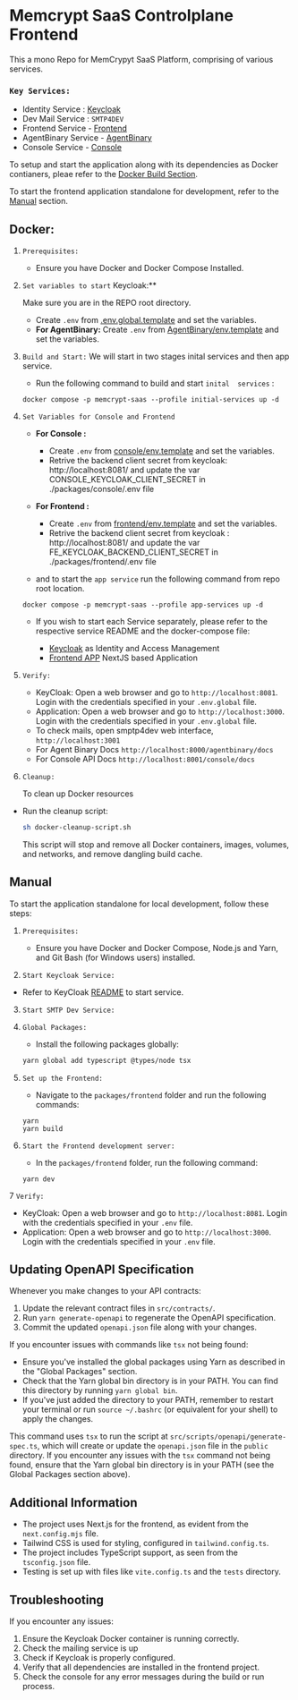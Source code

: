 # Memcrypt SaaS Controlplane Frontend

This a mono Repo for MemCrypyt SaaS Platform, comprising of various services.

### `Key Services:`

- Identity Service : [Keycloak](./keycloak/README.md)
- Dev Mail Service : `SMTP4DEV`
- Frontend Service - [Frontend](./packages/frontend/README.md)
- AgentBinary Service - [AgentBinary](./Agentbinary/README.md)
- Console Service - [Console](./packages/console/README.md)

To setup and start the application along with its dependencies as Docker contianers, pleae refer to the [Docker Build Section](#docker).

To start the frontend application standalone for development, refer to the [Manual](#manual) section.

## Docker:

1. `Prerequisites:`

   - Ensure you have Docker and Docker Compose Installed.

2. `Set variables to start` Keycloak:\*\*
   
   Make sure you are in the REPO root directory.
      - Create `.env` from [.env.global.template](./.env.global.template) and set the variables.
      - **For AgentBinary:** Create `.env` from [AgentBinary/env.template](./agentbinary/.env.template) and set the variables.
   
   
   
3. `Build and Start:` We will start in two stages inital services and then app service.

   - Run the following command to build and start `inital  services` :

   ```
   docker compose -p memcrypt-saas --profile initial-services up -d

4. `Set Variables for Console and Frontend`
   
   - **For Console :** 
     - Create `.env` from [console/env.template](./packages/console/.env.template) and set the variables.
     - Retrive the backend client secret from keycloak: http://localhost:8081/ and update the var CONSOLE_KEYCLOAK_CLIENT_SECRET in ./packages/console/.env file
   - **For Frontend :** 

     - Create `.env` from [frontend/env.template](./packages/frontend/.env.template) and set the variables.
     - Retrive the backend client secret from keycloak : http://localhost:8081/ and update the var FE_KEYCLOAK_BACKEND_CLIENT_SECRET in ./packages/frontend/.env file


   - and to start the `app service` run the following command from repo root location.

   ```
   docker compose -p memcrypt-saas --profile app-services up -d

   ```

   - If you wish to start each Service separately, please refer to the respective service README and the docker-compose file:

     - [Keycloak](./keycloak/README.md) as Identity and Access Management
     - [Frontend APP](.packages/frontend/REDME.md) NextJS based Application

5. `Verify:`

   - KeyCloak: Open a web browser and go to `http://localhost:8081`. Login with the credentials specified in your `.env.global` file.
   - Application: Open a web browser and go to `http://localhost:3000`. Login with the credentials specified in your `.env.global` file.
   - To check mails, open smptp4dev web interface, `http://localhost:3001`
   - For Agent Binary Docs `http://localhost:8000/agentbinary/docs`
   - For Console API Docs `http://localhost:8001/console/docs`

6. `Cleanup:`

   To clean up Docker resources

- Run the cleanup script:

  ```bash
  sh docker-cleanup-script.sh
  ```

  This script will stop and remove all Docker containers, images, volumes, and networks, and remove dangling build cache.

## Manual

To start the application standalone for local development, follow these steps:

1. `Prerequisites:`

   - Ensure you have Docker and Docker Compose, Node.js and Yarn, and Git Bash (for Windows users) installed.

2. `Start Keycloak Service:`

- Refer to KeyCloak [README](./keycloak/README.md) to start service.

3. `Start SMTP Dev Service:`

4. `Global Packages:`

   - Install the following packages globally:

   ```bash
   yarn global add typescript @types/node tsx
   ```

5. `Set up the Frontend:`

   - Navigate to the `packages/frontend` folder and run the following commands:

   ```
   yarn
   yarn build
   ```

6. `Start the Frontend development server:`

   - In the `packages/frontend` folder, run the following command:

   ```
   yarn dev
   ```

7 `Verify:`

- KeyCloak: Open a web browser and go to `http://localhost:8081`. Login with the credentials specified in your `.env` file.
- Application: Open a web browser and go to `http://localhost:3000`. Login with the credentials specified in your `.env` file.

## Updating OpenAPI Specification

Whenever you make changes to your API contracts:

1. Update the relevant contract files in `src/contracts/`.
2. Run `yarn generate-openapi` to regenerate the OpenAPI specification.
3. Commit the updated `openapi.json` file along with your changes.

If you encounter issues with commands like `tsx` not being found:

- Ensure you've installed the global packages using Yarn as described in the "Global Packages" section.
- Check that the Yarn global bin directory is in your PATH. You can find this directory by running `yarn global bin`.
- If you've just added the directory to your PATH, remember to restart your terminal or run `source ~/.bashrc` (or equivalent for your shell) to apply the changes.

This command uses `tsx` to run the script at `src/scripts/openapi/generate-spec.ts`, which will create or update the `openapi.json` file in the `public` directory.
If you encounter any issues with the `tsx` command not being found, ensure that the Yarn global bin directory is in your PATH (see the Global Packages section above).

## Additional Information

- The project uses Next.js for the frontend, as evident from the `next.config.mjs` file.
- Tailwind CSS is used for styling, configured in `tailwind.config.ts`.
- The project includes TypeScript support, as seen from the `tsconfig.json` file.
- Testing is set up with files like `vite.config.ts` and the `tests` directory.

## Troubleshooting

If you encounter any issues:

1. Ensure the Keycloak Docker container is running correctly.
2. Check the mailing service is up
3. Check if Keycloak is properly configured.
4. Verify that all dependencies are installed in the frontend project.
5. Check the console for any error messages during the build or run process.
